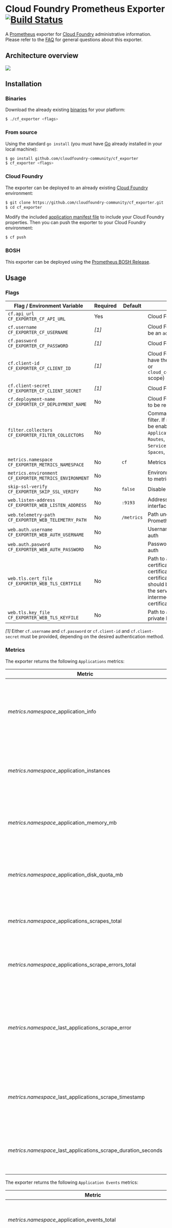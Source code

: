 # Cloud Foundry Prometheus Exporter [![Build Status](https://travis-ci.org/cloudfoundry-community/cf_exporter.png)](https://travis-ci.org/cloudfoundry-community/cf_exporter)

A [Prometheus][prometheus] exporter for [Cloud Foundry][cloudfoundry] administrative information. Please refer to the [FAQ][faq] for general questions about this exporter.

## Architecture overview

![](https://cdn.rawgit.com/cloudfoundry-community/cf_exporter/master/architecture/architecture.svg)

## Installation

### Binaries

Download the already existing [binaries][binaries] for your platform:

```bash
$ ./cf_exporter <flags>
```

### From source

Using the standard `go install` (you must have [Go][golang] already installed in your local machine):

```bash
$ go install github.com/cloudfoundry-community/cf_exporter
$ cf_exporter <flags>
```

### Cloud Foundry

The exporter can be deployed to an already existing [Cloud Foundry][cloudfoundry] environment:

```bash
$ git clone https://github.com/cloudfoundry-community/cf_exporter.git
$ cd cf_exporter
```

Modify the included [application manifest file][manifest] to include your Cloud Foundry properties. Then you can push the exporter to your Cloud Foundry environment:

```bash
$ cf push
```

### BOSH

This exporter can be deployed using the [Prometheus BOSH Release][prometheus-boshrelease].

## Usage

### Flags

| Flag / Environment Variable | Required | Default | Description |
| --------------------------- | -------- | ------- | ----------- |
| `cf.api_url`<br />`CF_EXPORTER_CF_API_URL` | Yes | | Cloud Foundry API URL |
| `cf.username`<br />`CF_EXPORTER_CF_USERNAME` | *[1]* | | Cloud Foundry Username (must be an `administrator` user) |
| `cf.password`<br />`CF_EXPORTER_CF_PASSWORD` | *[1]* | | Cloud Foundry Password |
| `cf.client-id`<br />`CF_EXPORTER_CF_CLIENT_ID` | *[1]* | | Cloud Foundry Client ID (must have the `cloud_controller.admin` or `cloud_controller.admin_read_only` scope) |
| `cf.client-secret`<br />`CF_EXPORTER_CF_CLIENT_SECRET` | *[1]* | | Cloud Foundry Client Secret |
| `cf.deployment-name`<br />`CF_EXPORTER_CF_DEPLOYMENT_NAME` | No | | Cloud Foundry Deployment Name to be reported as a metric label |
| `filter.collectors`<br />`CF_EXPORTER_FILTER_COLLECTORS` | No | | Comma separated collectors to filter. If not set, all collectors will be enabled (`Applications`, `ApplicationEvents`, `Organizations`, `Routes`, `SecurityGroups`, `ServiceInstances`, `Services`, `Spaces`, `Stacks`) |
| `metrics.namespace`<br />`CF_EXPORTER_METRICS_NAMESPACE` | No | `cf` | Metrics Namespace |
| `metrics.environment`<br />`CF_EXPORTER_METRICS_ENVIRONMENT` | No | | Environment label to be attached to metrics |
| `skip-ssl-verify`<br />`CF_EXPORTER_SKIP_SSL_VERIFY` | No | `false` | Disable SSL Verify |
| `web.listen-address`<br />`CF_EXPORTER_WEB_LISTEN_ADDRESS` | No | `:9193` | Address to listen on for web interface and telemetry |
| `web.telemetry-path`<br />`CF_EXPORTER_WEB_TELEMETRY_PATH` | No | `/metrics` | Path under which to expose Prometheus metrics |
| `web.auth.username`<br />`CF_EXPORTER_WEB_AUTH_USERNAME` | No | | Username for web interface basic auth |
| `web.auth.pasword`<br />`CF_EXPORTER_WEB_AUTH_PASSWORD` | No | | Password for web interface basic auth |
| `web.tls.cert_file`<br />`CF_EXPORTER_WEB_TLS_CERTFILE` | No | | Path to a file that contains the TLS certificate (PEM format). If the certificate is signed by a certificate authority, the file should be the concatenation of the server's certificate, any intermediates, and the CA's certificate |
| `web.tls.key_file`<br />`CF_EXPORTER_WEB_TLS_KEYFILE` | No | | Path to a file that contains the TLS private key (PEM format) |

*[1]* Either `cf.username` and `cf.password` or `cf.client-id` and `cf.client-secret` must be provided, depending on the desired authentication method.

### Metrics

The exporter returns the following `Applications` metrics:

| Metric | Description | Labels |
| ------ | ----------- | ------ |
| *metrics.namespace*_application_info | Labeled Cloud Foundry Application information with a constant `1` value | `environment`, `deployment`, `application_id`, `application_name`, `buildpack`, `organization_id`, `organization_name`, `space_id`, `space_name`, `stack_id`, `state` |
| *metrics.namespace*_application_instances | Cloud Foundry Application Instances | `environment`, `deployment`, `application_id`, `application_name`, `organization_id`, `organization_name`, `space_id`, `space_name` |
| *metrics.namespace*_application_memory_mb | Cloud Foundry Application Memory (Mb) | `environment`, `deployment`, `application_id`, `application_name`, `organization_id`, `organization_name`, `space_id`, `space_name` |
| *metrics.namespace*_application_disk_quota_mb | Cloud Foundry Application Disk Quota (Mb) | `environment`, `deployment`, `application_id`, `application_name`, `organization_id`, `organization_name`, `space_id`, `space_name` |
| *metrics.namespace*_applications_scrapes_total | Total number of scrapes for Cloud Foundry Applications | `environment`, `deployment` |
| *metrics.namespace*_applications_scrape_errors_total | Total number of scrape errors of Cloud Foundry Applications | `environment`, `deployment` |
| *metrics.namespace*_last_applications_scrape_error | Whether the last scrape of Applications metrics from Cloud Foundry resulted in an error (`1` for error, `0` for success) | `environment`, `deployment` |
| *metrics.namespace*_last_applications_scrape_timestamp | Number of seconds since 1970 since last scrape of Applications metrics from Cloud Foundry | `environment`, `deployment` |
| *metrics.namespace*_last_applications_scrape_duration_seconds | Duration of the last scrape of Applications metrics from Cloud Foundry | `environment`, `deployment` |

The exporter returns the following `Application Events` metrics:

| Metric | Description | Labels |
| ------ | ----------- | ------ |
| *metrics.namespace*_application_events_total | Total number of Cloud Foundry Application Events | `environment`, `deployment`, `application_id`, `event_type` |
| *metrics.namespace*_application_events_scrapes_total | Total number of scrapes for Cloud Foundry Application Events | `environment`, `deployment` |
| *metrics.namespace*_application_events_scrape_errors_total | Total number of scrape errors of Cloud Foundry Application Events | `environment`, `deployment` |
| *metrics.namespace*_last_application_events_scrape_error | Whether the last scrape of Application Events metrics from Cloud Foundry resulted in an error (`1` for error, `0` for success) |`environment`,  `deployment` |
| *metrics.namespace*_last_application_events_scrape_timestamp | Number of seconds since 1970 since last scrape of Application Events metrics from Cloud Foundry | `environment`, `deployment` |
| *metrics.namespace*_last_application_events_scrape_duration_seconds | Duration of the last scrape of Application Events metrics from Cloud Foundry | `environment`, `deployment` |

The exporter returns the following `Organizations` metrics:

| Metric | Description | Labels |
| ------ | ----------- | ------ |
| *metrics.namespace*_organization_info | Labeled Cloud Foundry Organization information with a constant `1` value | `environment`, `deployment`, `organization_id`, `organization_name`, `quota` |
| *metrics.namespace*_organization_non_basic_services_allowed | A Cloud Foundry Organization can provision instances of paid service plans? (`1` for `true`, `0` for `false`) | `environment`, `deployment`, `organization_id`, `organization_name` |
| *metrics.namespace*_organization_instance_memory_mb_limit | Maximum amount of memory (Mb) an application instance can have in a Cloud Foundry Organization | `environment`, `deployment`, `organization_id`, `organization_name` |
| *metrics.namespace*_organization_total_app_instances_quota | Total number of application instances that may be created in a Cloud Foundry Organization | `environment`, `deployment`, `organization_id`, `organization_name` |
| *metrics.namespace*_organization_total_app_tasks_quota | Total number of application tasks that may be created in a Cloud Foundry Organization | `environment`, `deployment`, `organization_id`, `organization_name` |
| *metrics.namespace*_organization_total_memory_mb_quota | Total amount of memory (Mb) a Cloud Foundry Organization can have | `environment`, `deployment`, `organization_id`, `organization_name` |
| *metrics.namespace*_organization_total_private_domains_quota | Total number of private domains that may be created in a Cloud Foundry Organization | `environment`, `deployment`, `organization_id`, `organization_name` |
| *metrics.namespace*_organization_total_reserved_route_ports_quota | Total number of routes that may be created with reserved ports in a Cloud Foundry Organization | `environment`, `deployment`, `organization_id`, `organization_name` |
| *metrics.namespace*_organization_total_routes_quota | Total number of routes that may be created in a Cloud Foundry Organization | `environment`, `deployment`, `organization_id`, `organization_name` |
| *metrics.namespace*_organization_total_service_keys_quota | Total number of service keys that may be created in a Cloud Foundry Organization | `environment`, `deployment`, `organization_id`, `organization_name` |
| *metrics.namespace*_organization_total_services_quota | Total number of service instances that may be created in a Cloud Foundry Organization | `environment`, `deployment`, `organization_id`, `organization_name` |
| *metrics.namespace*_organizations_scrapes_total | Total number of scrapes for Cloud Foundry Organizations | `environment`, `deployment` |
| *metrics.namespace*_organizations_scrape_errors_total | Total number of scrape errors of Cloud Foundry Organizations | `environment`, `deployment` |
| *metrics.namespace*_last_organizations_scrape_error | Whether the last scrape of Organizations metrics from Cloud Foundry resulted in an error (`1` for error, `0` for success) | `environment`, `deployment` |
| *metrics.namespace*_last_organizations_scrape_timestamp | Number of seconds since 1970 since last scrape of Organizations metrics from Cloud Foundry | `environment`, `deployment` |
| *metrics.namespace*_last_organizations_scrape_duration_seconds | Duration of the last scrape of Organizations metrics from Cloud Foundry | `environment`, `deployment` |

The exporter returns the following `Routes` metrics:

| Metric | Description | Labels |
| ------ | ----------- | ------ |
| *metrics.namespace*_route_info | Labeled Cloud Foundry Route information with a constant `1` value | `environment`, `deployment`, `route_id`, `route_host`, `route_path`, `domain_id`, `space_id`, `service_instance_id` |
| *metrics.namespace*_routes_scrapes_total | Total number of scrapes for Cloud Foundry Routes | `environment`, `deployment` |
| *metrics.namespace*_routes_scrape_errors_total | Total number of scrape errors of Cloud Foundry Routes | `environment`, `deployment` |
| *metrics.namespace*_last_routes_scrape_error | Whether the last scrape of Routes metrics from Cloud Foundry resulted in an error (`1` for error, `0` for success) | `environment`, `deployment` |
| *metrics.namespace*_last_routes_scrape_timestamp | Number of seconds since 1970 since last scrape of Routes metrics from Cloud Foundry | `environment`, `deployment` |
| *metrics.namespace*_last_routes_scrape_duration_seconds | Duration of the last scrape of Routes metrics from Cloud Foundry | `environment`, `deployment` |


The exporter returns the following `Security Groups` metrics:

| Metric | Description | Labels |
| ------ | ----------- | ------ |
| *metrics.namespace*_security_group_info | Labeled Cloud Foundry Security Group information with a constant `1` value | `environment`, `deployment`, `security_group_id`, `security_group_name` |
| *metrics.namespace*_security_groups_scrapes_total | Total number of scrapes for Cloud Foundry Security Groups | `environment`, `deployment` |
| *metrics.namespace*_security_groups_scrape_errors_total | Total number of scrape errors of Cloud Foundry Security Groups | `environment`, `deployment` |
| *metrics.namespace*_last_security_groups_scrape_error | Whether the last scrape of Security Groups metrics from Cloud Foundry resulted in an error (`1` for error, `0` for success) | `environment`, `deployment` |
| *metrics.namespace*_last_security_groups_scrape_timestamp | Number of seconds since 1970 since last scrape of Security Groups metrics from Cloud Foundry | `environment`, `deployment` |
| *metrics.namespace*_last_security_groups_scrape_duration_seconds | Duration of the last scrape of Security Groups metrics from Cloud Foundry | `environment`, `deployment` |

The exporter returns the following `Services` metrics:

| Metric | Description | Labels |
| ------ | ----------- | ------ |
| *metrics.namespace*_service_info | Labeled Cloud Foundry Service information with a constant `1` value | `environment`, `deployment`, `service_id`, `service_label` |
| *metrics.namespace*_services_scrapes_total | Total number of scrapes for Cloud Foundry Services | `environment`, `deployment` |
| *metrics.namespace*_services_scrape_errors_total | Total number of scrape errors of Cloud Foundry Services | `environment`, `deployment` |
| *metrics.namespace*_last_services_scrape_error | Whether the last scrape of Services metrics from Cloud Foundry resulted in an error (`1` for error, `0` for success) | `environment`, `deployment` |
| *metrics.namespace*_last_services_scrape_timestamp | Number of seconds since 1970 since last scrape of Services metrics from Cloud Foundry | `environment`, `deployment` |
| *metrics.namespace*_last_services_scrape_duration_seconds | Duration of the last scrape of Services metrics from Cloud Foundry | `environment`, `deployment` |

The exporter returns the following `Service Instances` metrics:

| Metric | Description | Labels |
| ------ | ----------- | ------ |
| *metrics.namespace*_service_instance_info | Labeled Cloud Foundry Service Instance information with a constant `1` value | `environment`, `deployment`, `service_instance_id`, `service_instance_name`, `service_plan_id`, `space_id`, `type` |
| *metrics.namespace*_service_instances_scrapes_total | Total number of scrapes for Cloud Foundry Service Instances | `environment`, `deployment` |
| *metrics.namespace*_service_instances_scrape_errors_total | Total number of scrape errors of Cloud Foundry Service Instances | `environment`, `deployment` |
| *metrics.namespace*_last_service_instances_scrape_error | Whether the last scrape of Service Instances metrics from Cloud Foundry resulted in an error (`1` for error, `0` for success) | `environment`, `deployment` |
| *metrics.namespace*_last_service_instances_scrape_timestamp | Number of seconds since 1970 since last scrape of Service Instances metrics from Cloud Foundry | `environment`, `deployment` |
| *metrics.namespace*_last_service_instances_scrape_duration_seconds | Duration of the last scrape of Service Instances metrics from Cloud Foundry | `environment`, `deployment` |

The exporter returns the following `Spaces` metrics:

| Metric | Description | Labels |
| ------ | ----------- | ------ |
| *metrics.namespace*_space_info | Labeled Cloud Foundry Space information with a constant `1` value | `environment`, `deployment`, `space_id`, `space_name`, `organization_id`, `quota` |
| *metrics.namespace*_space_non_basic_services_allowed | A Cloud Foundry Space can provision instances of paid service plans? (`1` for `true`, `0` for `false`) | `environment`, `deployment`, `space_id`, `space_name`, `organization_id` |
| *metrics.namespace*_space_instance_memory_mb_limit | Maximum amount of memory (Mb) an application instance can have in a Cloud Foundry Space | `environment`, `deployment`, `space_id`, `space_name`, `organization_id` |
| *metrics.namespace*_space_total_app_instances_quota | Total number of application instances that may be created in a Cloud Foundry Space | `environment`, `deployment`, `space_id`, `space_name`, `organization_id` |
| *metrics.namespace*_space_total_app_tasks_quota | Total number of application tasks that may be created in a Cloud Foundry Space | `environment`, `deployment`, `space_id`, `space_name`, `organization_id` |
| *metrics.namespace*_space_total_memory_mb_quota | Total amount of memory (Mb) a Cloud Foundry Space can have | `environment`, `deployment`, `space_id`, `space_name`, `organization_id` |
| *metrics.namespace*_space_total_reserved_route_ports_quota | Total number of routes that may be created with reserved ports in a Cloud Foundry Space | `environment`, `deployment`, `space_id`, `space_name`, `organization_id` |
| *metrics.namespace*_space_total_routes_quota | Total number of routes that may be created in a Cloud Foundry Space | `environment`, `deployment`, `space_id`, `space_name`, `organization_id` |
| *metrics.namespace*_space_total_service_keys_quota | Total number of service keys that may be created in a Cloud Foundry Space | `environment`, `deployment`, `space_id`, `space_name`, `organization_id` |
| *metrics.namespace*_space_total_services_quota | Total number of service instances that may be created in a Cloud Foundry Space | `environment`, `deployment`, `space_id`, `space_name`, `organization_id` |
| *metrics.namespace*_spaces_scrapes_total | Total number of scrapes for Cloud Foundry Spaces | `environment`, `deployment` |
| *metrics.namespace*_spaces_scrape_errors_total | Total number of scrape errors of Cloud Foundry Spaces | `environment`, `deployment` |
| *metrics.namespace*_last_spaces_scrape_error | Whether the last scrape of Spaces metrics from Cloud Foundry resulted in an error (`1` for error, `0` for success) | `environment`, `deployment` |
| *metrics.namespace*_last_spaces_scrape_timestamp | Number of seconds since 1970 since last scrape of Spaces metrics from Cloud Foundry | `environment`, `deployment` |
| *metrics.namespace*_last_spaces_scrape_duration_seconds | Duration of the last scrape of Spaces metrics from Cloud Foundry | `environment`, `deployment` |

The exporter returns the following `Stacks` metrics:

| Metric | Description | Labels |
| ------ | ----------- | ------ |
| *metrics.namespace*_stack_info | Labeled Cloud Foundry Stack information with a constant `1` value | `environment`, `deployment`, `stack_id`, `stack_name` |
| *metrics.namespace*_stacks_scrapes_total | Total number of scrapes for Cloud Foundry Stacks | `environment`, `deployment` |
| *metrics.namespace*_stacks_scrape_errors_total | Total number of scrape errors of Cloud Foundry Stacks | `environment`, `deployment` |
| *metrics.namespace*_last_stacks_scrape_error | Whether the last scrape of Stacks metrics from Cloud Foundry resulted in an error (`1` for error, `0` for success) | `environment`, `deployment` |
| *metrics.namespace*_last_stacks_scrape_timestamp | Number of seconds since 1970 since last scrape of Stacks metrics from Cloud Foundry | `environment`, `deployment` |
| *metrics.namespace*_last_stacks_scrape_duration_seconds | Duration of the last scrape of Stacks metrics from Cloud Foundry | `environment`, `deployment` |

## Acknowledgements

Thanks to [Michal Kuratczyk][mkuratczyk] who has also been working on a [cccf_exporter][cccf_exporter].

## Contributing

Refer to the [contributing guidelines][contributing].

## License

Apache License 2.0, see [LICENSE][license].

[binaries]: https://github.com/cloudfoundry-community/cf_exporter/releases
[cccf_exporter]: https://github.com/mkuratczyk/cfcc_exporter
[cloudfoundry]: https://www.cloudfoundry.org/
[contributing]: https://github.com/cloudfoundry-community/cf_exporter/blob/master/CONTRIBUTING.md
[faq]: https://github.com/cloudfoundry-community/cf_exporter/blob/master/FAQ.md
[golang]: https://golang.org/
[license]: https://github.com/cloudfoundry-community/cf_exporter/blob/master/LICENSE
[manifest]: https://github.com/cloudfoundry-community/cf_exporter/blob/master/manifest.yml
[mkuratczyk]: https://github.com/mkuratczyk
[prometheus]: https://prometheus.io/
[prometheus-boshrelease]: https://github.com/cloudfoundry-community/prometheus-boshrelease
